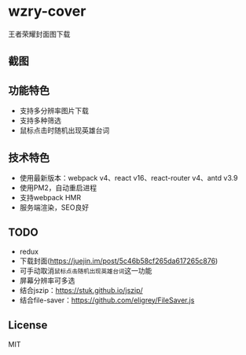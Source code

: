 # wzry-cover

王者荣耀封面图下载

## 截图

## 功能特色

* 支持多分辨率图片下载
* 支持多种筛选
* 鼠标点击时随机出现英雄台词

## 技术特色

* 使用最新版本：webpack v4、react v16、react-router v4、antd v3.9
* 使用PM2，自动重启进程
* 支持webpack HMR
* 服务端渲染，SEO良好

## TODO

* redux
* 下载封面(https://juejin.im/post/5c46b58cf265da617265c876)
* 可手动取消`鼠标点击随机出现英雄台词`这一功能
* 屏幕分辨率可多选
* 结合jszip：https://stuk.github.io/jszip/
* 结合file-saver：https://github.com/eligrey/FileSaver.js

## License

MIT